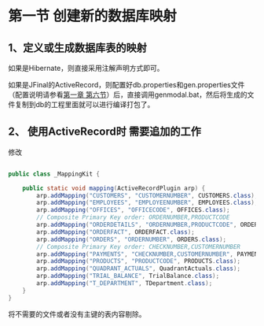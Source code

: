 # 第一节 创建新的数据库映射

## 1、定义或生成数据库表的映射

如果是Hibernate，则直接采用注解声明方式即可。

如果是JFinal的ActiveRecord，则配置好db.properties和gen.properties文件（配置说明请参看[第一章 第六节](/chapter1/section6.md)）后，直接调用genmodal.bat，然后将生成的文件复制到db的工程里面就可以进行编译打包了。

## 2、 使用ActiveRecord时 需要追加的工作

修改

```java

public class _MappingKit {

    public static void mapping(ActiveRecordPlugin arp) {
        arp.addMapping("CUSTOMERS", "CUSTOMERNUMBER", CUSTOMERS.class);
        arp.addMapping("EMPLOYEES", "EMPLOYEENUMBER", EMPLOYEES.class);
        arp.addMapping("OFFICES", "OFFICECODE", OFFICES.class);
        // Composite Primary Key order: ORDERNUMBER,PRODUCTCODE
        arp.addMapping("ORDERDETAILS", "ORDERNUMBER,PRODUCTCODE", ORDERDETAILS.class);
        arp.addMapping("ORDERFACT", ORDERFACT.class);
        arp.addMapping("ORDERS", "ORDERNUMBER", ORDERS.class);
        // Composite Primary Key order: CHECKNUMBER,CUSTOMERNUMBER
        arp.addMapping("PAYMENTS", "CHECKNUMBER,CUSTOMERNUMBER", PAYMENTS.class);
        arp.addMapping("PRODUCTS", "PRODUCTCODE", PRODUCTS.class);
        arp.addMapping("QUADRANT_ACTUALS", QuadrantActuals.class);
        arp.addMapping("TRIAL_BALANCE", TrialBalance.class);
        arp.addMapping("T_DEPARTMENT", TDepartment.class);
    }
}

```

将不需要的文件或者没有主键的表内容剔除。



